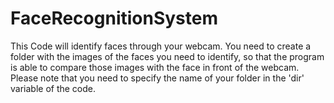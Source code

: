 # FaceRecognitionSystem
This Code will identify faces through your webcam. You need to create a folder with the images of the faces you need to identify, so that the program is able to compare those images with the face in front of the webcam. Please note that you need to specify the name of your folder in the 'dir' variable of the code.
